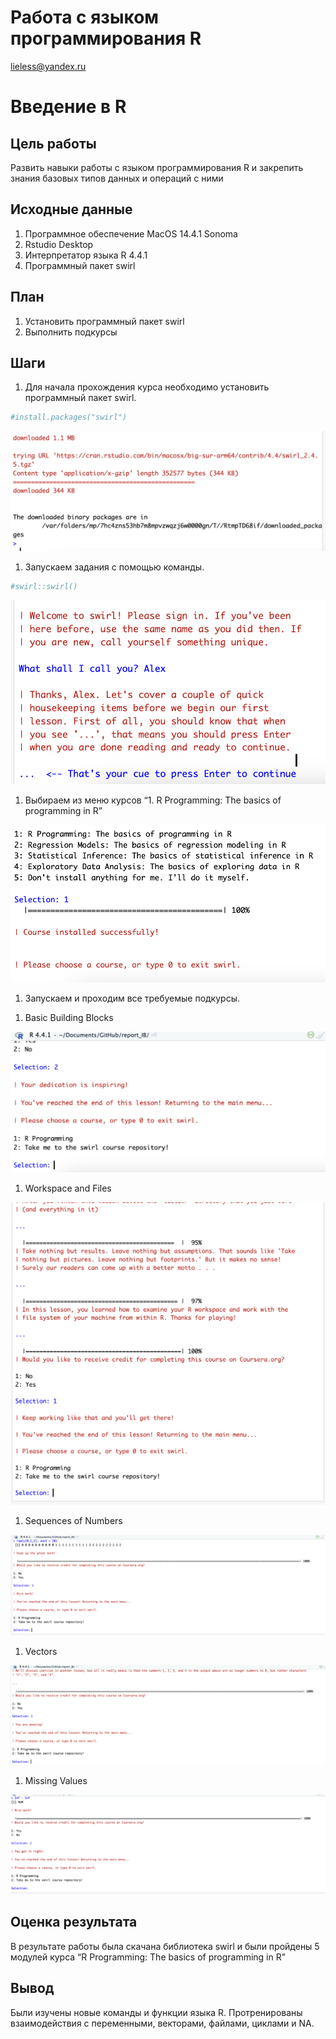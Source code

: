 # Работа с языком программирования R
lieless@yandex.ru

# Введение в R

## Цель работы

Развить навыки работы с языком программирования R и закрепить знания
базовых типов данных и операций с ними

## Исходные данные

1.  Программное обеспечение MacOS 14.4.1 Sonoma
2.  Rstudio Desktop
3.  Интерпретатор языка R 4.4.1
4.  Программный пакет swirl

## План

1.  Установить программный пакет swirl
2.  Выполнить подкурсы

## Шаги

1.  Для начала прохождения курса необходимо установить программный пакет
    swirl.

``` r
#install.packages("swirl")
```

![](img/1.png)

1.  Запускаем задания с помощью команды.

``` r
#swirl::swirl()
```

![](img/2.png)

1.  Выбираем из меню курсов “1. R Programming: The basics of programming
    in R”

![](img/3.png)

1.  Запускаем и проходим все требуемые подкурсы.

<!-- -->

1.  Basic Building Blocks

![](img/4.png)

1.  Workspace and Files

![](img/5.png)

1.  Sequences of Numbers

![](img/6.png)

1.  Vectors

![](img/7.png)

1.  Missing Values

![](img/8.png)

## Оценка результата

В результате работы была скачана библиотека swirl и были пройдены 5
модулей курса “R Programming: The basics of programming in R”

## Вывод

Были изучены новые команды и функции языка R. Протренированы
взаимодействия с переменными, векторами, файлами, циклами и NA.
